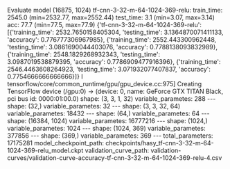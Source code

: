 Evaluate model
(16875, 1024)
tf-cnn-3-32-m-64-1024-369-relu:
    train_time: 2545.0 (min=2532.77, max=2552.44)
    test_time:  3.1 (min=3.07, max=3.14)
    acc:        77.7 (min=77.5, max=77.9)
{'tf-cnn-3-32-m-64-1024-369-relu': [{'training_time': 2532.7650158405304, 'testing_time': 3.1364870071411133, 'accuracy': 0.776777306967985}, {'training_time': 2552.443300962448, 'testing_time': 3.0861690044403076, 'accuracy': 0.7788138093832989}, {'training_time': 2548.1829268932343, 'testing_time': 3.0987019538879395, 'accuracy': 0.7786909477916396}, {'training_time': 2546.4463608264923, 'testing_time': 3.071932077407837, 'accuracy': 0.7754666666666666}]}
I tensorflow/core/common_runtime/gpu/gpu_device.cc:975] Creating TensorFlow device (/gpu:0) -> (device: 0, name: GeForce GTX TITAN Black, pci bus id: 0000:01:00.0)
    shape: (3, 3, 1, 32)
    variable_parametes: 288
    ---
    shape: (32,)
    variable_parametes: 32
    ---
    shape: (3, 3, 32, 64)
    variable_parametes: 18432
    ---
    shape: (64,)
    variable_parametes: 64
    ---
    shape: (16384, 1024)
    variable_parametes: 16777216
    ---
    shape: (1024,)
    variable_parametes: 1024
    ---
    shape: (1024, 369)
    variable_parametes: 377856
    ---
    shape: (369,)
    variable_parametes: 369
    ---
total_parameters: 17175281
model_checkpoint_path: checkpoints/hasy_tf-cnn-3-32-m-64-1024-369-relu_model.ckpt
validation_curve_path: validation-curves/validation-curve-accuracy-tf-cnn-3-32-m-64-1024-369-relu-4.csv